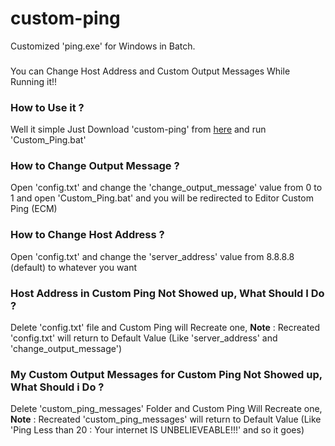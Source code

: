 # custom-ping
Customized 'ping.exe' for Windows in Batch.
###
You can Change Host Address and Custom Output Messages While Running it!!


### How to Use it ?
Well it simple Just Download 'custom-ping' from [here](https://github.com/trollfist20/custom-ping/releases)
and run 'Custom_Ping.bat'

### How to Change Output Message ?
Open 'config.txt' and change the 'change_output_message' value from 0 to 1 and open 'Custom_Ping.bat' and you will be redirected to Editor Custom Ping (ECM)

### How to Change Host Address ?
Open 'config.txt' and change the 'server_address' value from 8.8.8.8 (default) to whatever you want

### Host Address in Custom Ping Not Showed up, What Should I Do ?
Delete 'config.txt' file and Custom Ping will Recreate one, **Note** : Recreated 'config.txt' will return to Default Value (Like 'server_address' and 'change_output_message')

### My Custom Output Messages for Custom Ping Not Showed up, What Should i Do ?
Delete 'custom_ping_messages' Folder and Custom Ping Will Recreate one, **Note** : Recreated 'custom_ping_messages' will return to Default Value (Like 'Ping Less than 20 : Your internet IS UNBELIEVEABLE!!!' and so it goes)
